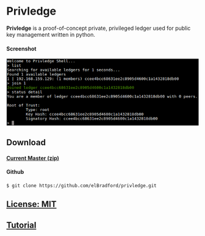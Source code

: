 Privledge
======
**Privledge** is a proof-of-concept private, privileged ledger used for public key management written in python.

#### Screenshot
![privledge screenshot](screenshot.png "privledge screenshot")

## Download
#### [Current Master (zip)](https://github.com/elBradford/privledge/archive/master.zip)

#### Github 
```
$ git clone https://github.com/elBradford/privledge.git
```

## [License: MIT](LICENSE.txt)


## [Tutorial](TUTORIAL.md)